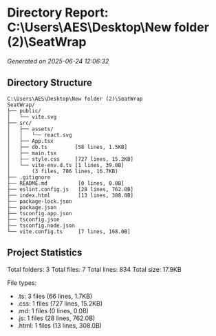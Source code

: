 # Directory Report: C:\Users\AES\Desktop\New folder (2)\SeatWrap

*Generated on 2025-06-24 12:06:32*

## Directory Structure
```
C:\Users\AES\Desktop\New folder (2)\SeatWrap
SeatWrap/
├── public/
│   └── vite.svg
├── src/
│   ├── assets/
│   │   └── react.svg
│   ├── App.tsx      
│   ├── db.ts         [58 lines, 1.5KB]
│   ├── main.tsx     
│   ├── style.css     [727 lines, 15.2KB]
│   └── vite-env.d.ts [1 lines, 39.0B]
│       (3 files, 786 lines, 16.7KB)
├── .gitignore        
├── README.md          [0 lines, 0.0B]
├── eslint.config.js   [28 lines, 762.0B]
├── index.html         [13 lines, 308.0B]
├── package-lock.json 
├── package.json      
├── tsconfig.app.json 
├── tsconfig.json     
├── tsconfig.node.json
└── vite.config.ts     [7 lines, 168.0B]
```
## Project Statistics
Total folders: 3
Total files: 7
Total lines: 834
Total size: 17.9KB

File types:
- .ts: 3 files (66 lines, 1.7KB)
- .css: 1 files (727 lines, 15.2KB)
- .md: 1 files (0 lines, 0.0B)
- .js: 1 files (28 lines, 762.0B)
- .html: 1 files (13 lines, 308.0B)

